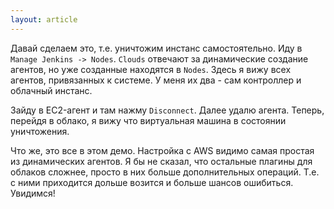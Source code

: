 ```yaml
---
layout: article
---
```

Давай сделаем это, т.е. уничтожим инстанс самостоятельно. Иду в `Manage Jenkins -> Nodes`. `Clouds` отвечают за динамические создание агентов, но уже созданные находятся в `Nodes`. Здесь я вижу всех агентов, привязанных к системе. У меня их два - сам контроллер и облачный инстанс.

Зайду в EC2-агент и там нажму `Disconnect`. Далее удалю агента. Теперь, перейдя в облако, я вижу что виртуальная машина в состоянии уничтожения.

Что же, это все в этом демо. Настройка с AWS видимо самая простая из динамических агентов. Я бы не сказал, что остальные плагины для облаков сложнее, просто в них больше дополнительных операций. Т.е. с ними приходится дольше возится и больше шансов ошибиться. Увидимся!
